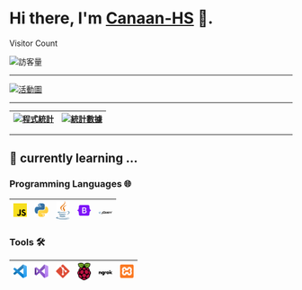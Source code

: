 # Hi there, I'm [Canaan-HS](https://github.com/Canaan-HS) :wave:.

Visitor Count

![訪客量](https://profile-counter.glitch.me/Canaan-HS/count.svg)

---

[![活動圖](https://github-readme-activity-graph.vercel.app/graph?username=Canaan-HS&custom_title=Activity%20Record&days=40&height=400&radius=10&theme=rogue&bg_color=17153B&color=E5B8F4)](https://github.com/ashutosh00710/github-readme-activity-graph)

---

| [![程式統計](https://github-readme-stats.vercel.app/api/top-langs/?username=Canaan-HS&langs_count=7&locale=en&layout=pie&bg_color=17153B&border_color=433D8B&title_color=6D67E4&text_color=E5B8F4)](https://github.com/anuraghazra/github-readme-stats) | [![統計數據](https://github-readme-stats.vercel.app/api?username=Canaan-HS&show_icons=true&include_all_commits=true&rank_icon=percentile&show=reviews,discussions_started,discussions_answered,prs_merged&locale=en&card_width=650px&bg_color=17153B&border_color=433D8B&title_color=6D67E4&text_color=E5B8F4)](https://github.com/anuraghazra/github-readme-stats) |
|  :----:  | :----: |

---

## :seedling: currently learning ...

### Programming Languages 🌐

| [<img src="./Resource/javascript.svg" alt="JavaScript" width="24">]() | [<img src="./Resource/python.svg" alt="Python" width="24">](https://www.python.org/) | [<img src="./Resource/java.svg" alt="Java" width="24">](https://dev.java/) | [<img src="./Resource/bootstrap.svg" alt="Bootstrap" width="24">](https://getbootstrap.com/) | [<img src="./Resource/jquery.svg" alt="jQuery" width="24">](https://jquery.com/)
| :----: | :----: | :----: | :----: | :----: |

### Tools 🛠️

| [<img src="./Resource/visual-studio-code.svg" alt="VScode" width="24">](https://code.visualstudio.com/) | [<img src="./Resource/visual-studio.svg" alt="visual-studio" width="24">](https://visualstudio.microsoft.com/) | [<img src="./Resource/git-icon.svg" alt="Git" width="24">](https://git-scm.com/) | [<img src="./Resource/raspberry-pi.svg" alt="raspberry-pi" width="24">](https://www.raspberrypi.com/) | [<img src="./Resource/ngrok.svg" alt="ngrok" width="24">](https://ngrok.com/) | [<img src="./Resource/xampp.svg" alt="xampp" width="24">](https://www.apachefriends.org/) |
| :----: | :----: | :----: | :----: | :----: | :----: |